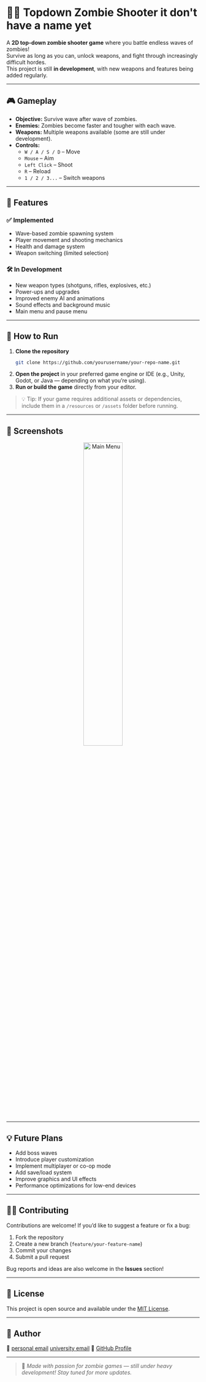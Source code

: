 
# 🧟‍♂️ Topdown Zombie Shooter it don't have a name yet

A **2D top-down zombie shooter game** where you battle endless waves of zombies!  
Survive as long as you can, unlock weapons, and fight through increasingly difficult hordes.  
This project is still **in development**, with new weapons and features being added regularly.

---

## 🎮 Gameplay

- **Objective:** Survive wave after wave of zombies.  
- **Enemies:** Zombies become faster and tougher with each wave.  
- **Weapons:** Multiple weapons available (some are still under development).  
- **Controls:**  
  - `W / A / S / D` – Move  
  - `Mouse` – Aim  
  - `Left Click` – Shoot  
  - `R` – Reload  
  - `1 / 2 / 3...` – Switch weapons  

---

## 🧰 Features

### ✅ Implemented
- Wave-based zombie spawning system  
- Player movement and shooting mechanics  
- Health and damage system  
- Weapon switching (limited selection)

### 🛠️ In Development
- New weapon types (shotguns, rifles, explosives, etc.)  
- Power-ups and upgrades  
- Improved enemy AI and animations  
- Sound effects and background music  
- Main menu and pause menu  

---

## 🚀 How to Run

1. **Clone the repository**
   ```bash
   git clone https://github.com/yourusername/your-repo-name.git


2. **Open the project** in your preferred game engine or IDE
   (e.g., Unity, Godot, or Java — depending on what you’re using).
3. **Run or build the game** directly from your editor.

> 💡 Tip: If your game requires additional assets or dependencies, include them in a `/resources` or `/assets` folder before running.

---

## 📸 Screenshots

<p align="center">
  <img src="assets/Screenshot1.png" alt="Main Menu" width="45%">
</p>

---

## 💡 Future Plans

* Add boss waves
* Introduce player customization
* Implement multiplayer or co-op mode
* Add save/load system
* Improve graphics and UI effects
* Performance optimizations for low-end devices

---

## 🧑‍💻 Contributing

Contributions are welcome!
If you’d like to suggest a feature or fix a bug:

1. Fork the repository
2. Create a new branch (`feature/your-feature-name`)
3. Commit your changes
4. Submit a pull request

Bug reports and ideas are also welcome in the **Issues** section!

---

## 📝 License

This project is open source and available under the [MIT License](LICENSE).

---

## 👤 Author
📧 [personal email](crapeling29@gmai.com)
    [university email](ahron.badili@bisu.edu.ph)
🐙 [GitHub Profile](https://github.com/mo-rale)

---

> 🎯 *Made with passion for zombie games — still under heavy development! Stay tuned for more updates.*


